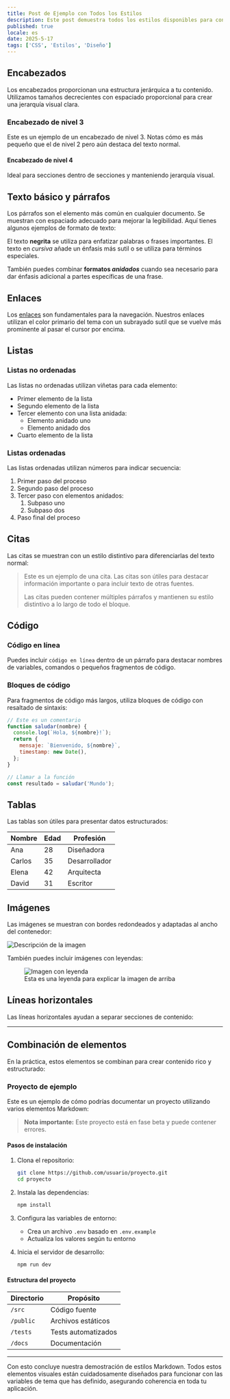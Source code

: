 ```yaml
---
title: Post de Ejemplo con Todos los Estilos
description: Este post demuestra todos los estilos disponibles para contenido Markdown usando mis propios estilos css. A continuación, verás ejemplos de cada tipo de elemento y cómo se visualiza con los estilos que he definido.
published: true
locale: es
date: 2025-5-17
tags: ['CSS', 'Estilos', 'Diseño']
---
```


## Encabezados

Los encabezados proporcionan una estructura jerárquica a tu contenido. Utilizamos tamaños decrecientes con espaciado proporcional para crear una jerarquía visual clara.

### Encabezado de nivel 3

Este es un ejemplo de un encabezado de nivel 3. Notas cómo es más pequeño que el de nivel 2 pero aún destaca del texto normal.

#### Encabezado de nivel 4

Ideal para secciones dentro de secciones y manteniendo jerarquía visual.

## Texto básico y párrafos

Los párrafos son el elemento más común en cualquier documento. Se muestran con espaciado adecuado para mejorar la legibilidad. Aquí tienes algunos ejemplos de formato de texto:

El texto **negrita** se utiliza para enfatizar palabras o frases importantes. El texto en _cursiva_ añade un énfasis más sutil o se utiliza para términos especiales.

También puedes combinar **formatos _anidados_** cuando sea necesario para dar énfasis adicional a partes específicas de una frase.

## Enlaces

Los [enlaces](https://ejemplo.com) son fundamentales para la navegación. Nuestros enlaces utilizan el color primario del tema con un subrayado sutil que se vuelve más prominente al pasar el cursor por encima.

## Listas

### Listas no ordenadas

Las listas no ordenadas utilizan viñetas para cada elemento:

- Primer elemento de la lista
- Segundo elemento de la lista
- Tercer elemento con una lista anidada:
  - Elemento anidado uno
  - Elemento anidado dos
- Cuarto elemento de la lista

### Listas ordenadas

Las listas ordenadas utilizan números para indicar secuencia:

1. Primer paso del proceso
2. Segundo paso del proceso
3. Tercer paso con elementos anidados:
   1. Subpaso uno
   2. Subpaso dos
4. Paso final del proceso

## Citas

Las citas se muestran con un estilo distintivo para diferenciarlas del texto normal:

> Este es un ejemplo de una cita. Las citas son útiles para destacar información importante o para incluir texto de otras fuentes.
>
> Las citas pueden contener múltiples párrafos y mantienen su estilo distintivo a lo largo de todo el bloque.

## Código

### Código en línea

Puedes incluir `código en línea` dentro de un párrafo para destacar nombres de variables, comandos o pequeños fragmentos de código.

### Bloques de código

Para fragmentos de código más largos, utiliza bloques de código con resaltado de sintaxis:

```javascript
// Este es un comentario
function saludar(nombre) {
  console.log(`Hola, ${nombre}!`);
  return {
    mensaje: `Bienvenido, ${nombre}`,
    timestamp: new Date(),
  };
}

// Llamar a la función
const resultado = saludar('Mundo');
```

## Tablas

Las tablas son útiles para presentar datos estructurados:

| Nombre | Edad | Profesión     |
| ------ | ---- | ------------- |
| Ana    | 28   | Diseñadora    |
| Carlos | 35   | Desarrollador |
| Elena  | 42   | Arquitecta    |
| David  | 31   | Escritor      |

## Imágenes

Las imágenes se muestran con bordes redondeados y adaptadas al ancho del contenedor:

![Descripción de la imagen](https://via.placeholder.com/800x400)

También puedes incluir imágenes con leyendas:

<figure>
  <img src="https://via.placeholder.com/800x400" alt="Imagen con leyenda">
  <figcaption>Esta es una leyenda para explicar la imagen de arriba</figcaption>
</figure>

## Líneas horizontales

Las líneas horizontales ayudan a separar secciones de contenido:

---

## Combinación de elementos

En la práctica, estos elementos se combinan para crear contenido rico y estructurado:

### Proyecto de ejemplo

Este es un ejemplo de cómo podrías documentar un proyecto utilizando varios elementos Markdown:

> **Nota importante:** Este proyecto está en fase beta y puede contener errores.

#### Pasos de instalación

1. Clona el repositorio:

   ```bash
   git clone https://github.com/usuario/proyecto.git
   cd proyecto
   ```

2. Instala las dependencias:

   ```bash
   npm install
   ```

3. Configura las variables de entorno:

   - Crea un archivo `.env` basado en `.env.example`
   - Actualiza los valores según tu entorno

4. Inicia el servidor de desarrollo:
   ```bash
   npm run dev
   ```

#### Estructura del proyecto

| Directorio | Propósito           |
| ---------- | ------------------- |
| `/src`     | Código fuente       |
| `/public`  | Archivos estáticos  |
| `/tests`   | Tests automatizados |
| `/docs`    | Documentación       |

---

Con esto concluye nuestra demostración de estilos Markdown. Todos estos elementos visuales están cuidadosamente diseñados para funcionar con las variables de tema que has definido, asegurando coherencia en toda tu aplicación.
